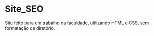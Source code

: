 # Site_SEO
Site feito para um trabalho da faculdade, utilizando HTML e CSS, sem formatação de diretório.
